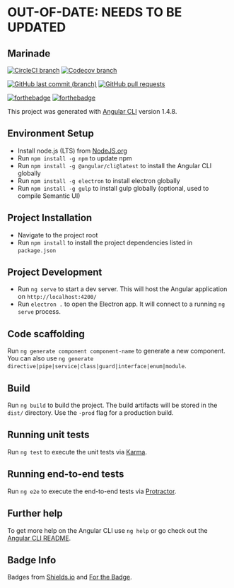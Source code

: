 # OUT-OF-DATE: NEEDS TO BE UPDATED

## Marinade

[![CircleCI branch](https://img.shields.io/circleci/project/github/msoesd-teambeta/marinade/master.svg?style=for-the-badge)](https://circleci.com/gh/msoesd-teambeta/marinade/tree/master)
[![Codecov branch](https://img.shields.io/codecov/c/github/msoesd-teambeta/marinade/master.svg?style=for-the-badge)](https://codecov.io/gh/msoesd-teambeta/marinade/branch/master)

[![GitHub last commit (branch)](https://img.shields.io/github/last-commit/msoesd-teambeta/marinade/master.svg?style=for-the-badge)](https://github.com/msoesd-teambeta/marinade/commits/master)
[![GitHub pull requests](https://img.shields.io/github/issues-pr/msoesd-teambeta/marinade.svg?style=for-the-badge)](https://github.com/msoesd-teambeta/marinade/pulls)

[![forthebadge](https://forthebadge.com/images/badges/built-with-love.svg)](https://forthebadge.com)
[![forthebadge](https://forthebadge.com/images/badges/uses-badges.svg)](https://forthebadge.com)

This project was generated with [Angular CLI](https://github.com/angular/angular-cli) version 1.4.8.

## Environment Setup

- Install node.js (LTS) from [NodeJS.org](https://nodejs.org/en/)
- Run `npm install -g npm` to update npm
- Run `npm install -g @angular/cli@latest` to install the Angular CLI globally
- Run `npm install -g electron` to install electron globally
- Run `npm install -g gulp` to install gulp globally (optional, used to compile Semantic UI)

## Project Installation

- Navigate to the project root
- Run `npm install` to install the project dependencies listed in `package.json`

## Project Development

- Run `ng serve` to start a dev server. This will host the Angular application on `http://localhost:4200/`
- Run `electron .` to open the Electron app. It will connect to a running `ng serve` process.

## Code scaffolding

Run `ng generate component component-name` to generate a new component. You can also use `ng generate directive|pipe|service|class|guard|interface|enum|module`.

## Build

Run `ng build` to build the project. The build artifacts will be stored in the `dist/` directory. Use the `-prod` flag for a production build.

## Running unit tests

Run `ng test` to execute the unit tests via [Karma](https://karma-runner.github.io).

## Running end-to-end tests

Run `ng e2e` to execute the end-to-end tests via [Protractor](http://www.protractortest.org/).

## Further help

To get more help on the Angular CLI use `ng help` or go check out the [Angular CLI README](https://github.com/angular/angular-cli/blob/master/README.md).

## Badge Info

Badges from [Shields.io](https://shields.io/) and [For the Badge](https://forthebadge.com/).
